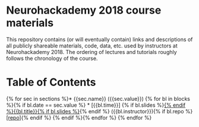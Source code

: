 # Neurohackademy 2018 course materials

This repository contains (or will eventually contain) links and descriptions of all publicly shareable materials, code, data, etc. used by instructors at Neurohackademy 2018. The ordering of lectures and tutorials roughly follows the chronology of the course.

# Table of Contents
{% for sec in sections %}* {{sec.name}} ({{sec.value}})
{% for bl in blocks %}{% if bl.date == sec.value %}	* [{{bl.time}}] {% if bl.slides %}[{% endif %}{{bl.title}}{% if bl.slides %}]({{bl.slides}}){% endif %} ({{bl.instructor}}){% if bl.repo %} [[repo]]({{bl.repo}}){% endif %}
{% endif %}{% endfor %}
{% endfor %}